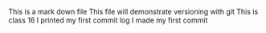 This is a mark down file
This file will demonstrate versioning with git
This is class 16
I printed my first commit log
I made my first commit


